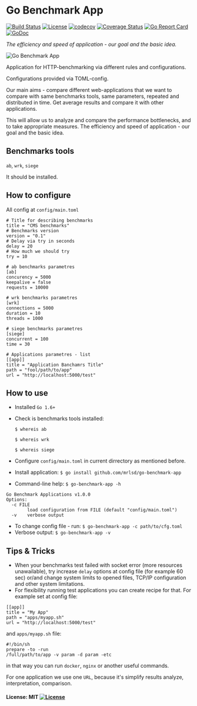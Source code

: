 # Go Benchmark App 
[![Build Status](https://travis-ci.org/mrLSD/go-benchmark-app.svg?branch=master)](https://travis-ci.org/mrLSD/go-benchmark-app)   [![License](http://img.shields.io/badge/license-mit-blue.svg?style=flat-square)](https://raw.githubusercontent.com/mrLSD/go-benchmark-app/master/LICENSE)  [![codecov](https://codecov.io/gh/mrLSD/go-benchmark-app/branch/master/graph/badge.svg)](https://codecov.io/gh/mrLSD/go-benchmark-app)  [![Coverage Status](https://coveralls.io/repos/github/mrLSD/go-benchmark-app/badge.svg?branch=master)](https://coveralls.io/github/mrLSD/go-benchmark-app?branch=master)  [![Go Report Card](https://goreportcard.com/badge/github.com/mrLSD/go-benchmark-app)](https://goreportcard.com/report/github.com/mrLSD/go-benchmark-app)  [![GoDoc](https://godoc.org/github.com/mrLSD/go-benchmark-app?status.png)](https://godoc.org/github.com/mrLSD/go-benchmark-app)

_The efficiency and speed of application - our goal and the basic idea._

![Go Benchmark App ](http://letzgro.net/wp-content/uploads/2016/01/banners-4.png)

Application for HTTP-benchmarking via different rules and configurations.

Configurations provided via TOML-config.

Our main aims - compare different web-applications 
that we want to compare with same benchmarks tools, 
same parameters, repeated and distributed in time.
Get average results and compare it with other applications.

This will allow us to analyze and compare the performance 
bottlenecks, and to take appropriate measures.
The efficiency and speed of application - our goal and the 
basic idea.

## Benchmarks tools 
`ab`, `wrk`, `siege`

It should be installed.

## How to configure
All config at `config/main.toml`

````
# Title for describing benchmarks
title = "CMS benchmarks"
# Benchmarks version
version = "0.1"
# Delay via try in seconds
delay = 20
# How much we should try
try = 10

# ab benchmarks parametres
[ab]
concurency = 5000
keepalive = false
requests = 10000

# wrk benchmarks parametres
[wrk]
connections = 5000
duration = 10
threads = 1000

# siege benchmarks parametres
[siege]
concurrent = 100
time = 30

# Applications parametres - list
[[app]]
title = "Application Banchamrs Title"
path = "fool/path/to/app"
url = "http://localhost:5000/test"
````

## How to use
* Installed `Go 1.6+`
* Check is benchmarks tools installed:

	`$ whereis ab`
	
	`$ whereis wrk`
	
	`$ whereis siege` 
* Configure `config/main.toml` in current dirrectory as mentioned before.
* Install application: `$ go install github.com/mrlsd/go-benchmark-app`
* Command-line help: `$ go-benchmark-app -h`
```
Go Benchmark Applications v1.0.0
Options:
  -c FILE
    	load configuration from FILE (default "config/main.toml")
  -v	verbose output
```
* To change config file - run: `$ go-benchmark-app -c path/to/cfg.toml`
* Verbose output: `$ go-benchmark-app -v`

## Tips & Tricks
* When your benchmarks test failed with socket error 
(more resources unawailable), try increase `delay` options
 at config file (for example 60 sec) or/and change system 
 limits to opened files, TCP/IP configuration and other 
 system limitations.
* For flexibility running test applications you can create
recipe for that. For example set at config file:
```
[[app]]
title = "My App"
path = "apps/myapp.sh"
url = "http://localhost:5000/test"
```

and `apps/myapp.sh` file:
```
#!/bin/sh
prepare -to -run
/full/path/to/app -v param -d param -etc
```
in that way you can run `docker`, `nginx` or another
useful commands.

For one application we use one `URL`, because it's simplify
results analyze, interpretation, comparison.

#### License: MIT [![License](http://img.shields.io/badge/license-mit-blue.svg?style=flat-square)](https://raw.githubusercontent.com/mrLSD/go-benchmark-app/master/LICENSE)
